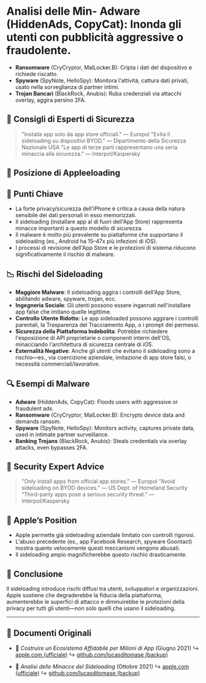 # Analisi delle Min- **Adware** (HiddenAds, CopyCat): Inonda gli utenti con pubblicità aggressive o fraudolente.
- **Ransomware** (CryCryptor, MalLocker.B): Cripta i dati del dispositivo e richiede riscatto.
- **Spyware** (SpyNote, HelloSpy): Monitora l'attività, cattura dati privati, usato nella sorveglianza di partner intimi.
- **Trojan Bancari** (BlackRock, Anubis): Ruba credenziali via attacchi overlay, aggira persino 2FA.

## 🧠 Consigli di Esperti di Sicurezza

> "Installa app solo da app store ufficiali." — Europol
> "Evita il sideloading su dispositivi BYOD." — Dipartimento della Sicurezza Nazionale USA
> "Le app di terze parti rappresentano una seria minaccia alla sicurezza." — Interpol/Kaspersky

## 🚫 Posizione di Appleeloading

## 📌 Punti Chiave

- La forte privacy/sicurezza dell'iPhone è critica a causa della natura sensibile dei dati personali in esso memorizzati.
- Il sideloading (installare app al di fuori dell'App Store) rappresenta minacce importanti a questo modello di sicurezza.
- Il malware è molto più prevalente su piattaforme che supportano il sideloading (es., Android ha 15–47x più infezioni di iOS).
- I processi di revisione dell'App Store e le protezioni di sistema riducono significativamente il rischio di malware.

## 📉 Rischi del Sideloading

- **Maggiore Malware**: Il sideloading aggira i controlli dell'App Store, abilitando adware, spyware, trojan, ecc.
- **Ingegneria Sociale**: Gli utenti possono essere ingannati nell'installare app false che imitano quelle legittime.
- **Controllo Utente Ridotto**: Le app sideloaded possono aggirare i controlli parentali, la Trasparenza del Tracciamento App, o i prompt dei permessi.
- **Sicurezza della Piattaforma Indebolita**: Potrebbe richiedere l'esposizione di API proprietarie o componenti interni dell'OS, minacciando l'architettura di sicurezza centrale di iOS.
- **Esternalità Negative**: Anche gli utenti che evitano il sideloading sono a rischio—es., via coercizione aziendale, imitazione di app store falsi, o necessità commerciali/lavorative.

## 🔍 Esempi di Malware

- **Adware** (HiddenAds, CopyCat): Floods users with aggressive or fraudulent ads.
- **Ransomware** (CryCryptor, MalLocker.B): Encrypts device data and demands ransom.
- **Spyware** (SpyNote, HelloSpy): Monitors activity, captures private data, used in intimate partner surveillance.
- **Banking Trojans** (BlackRock, Anubis): Steals credentials via overlay attacks, even bypasses 2FA.

## 🧠 Security Expert Advice

> "Only install apps from official app stores." — Europol
> "Avoid sideloading on BYOD devices." — US Dept. of Homeland Security
> "Third-party apps pose a serious security threat." — Interpol/Kaspersky

## 🚫 Apple’s Position

- Apple permette già sideloading aziendale limitato con controlli rigorosi.
- L'abuso precedente (es., app Facebook Research, spyware Goontact) mostra quanto velocemente questi meccanismi vengono abusati.
- Il sideloading ampio magnificherebbe questo rischio drasticamente.

## 📎 Conclusione

Il sideloading introduce rischi diffusi tra utenti, sviluppatori e organizzazioni. Apple sostiene che degraderebbe la fiducia della piattaforma, aumenterebbe le superfici di attacco e diminuirebbe le protezioni della privacy per tutti gli utenti—non solo quelli che usano il sideloading.

---

## 📄 Documenti Originali

- 🧷 *Costruire un Ecosistema Affidabile per Milioni di App* (Giugno 2021)
  ↪️ [apple.com (ufficiale)](https://www.apple.com/privacy/docs/Building_a_Trusted_Ecosystem_for_Millions_of_Apps.pdf)
  ↪️ [github.com/lucasditomase (backup)](https://github.com/lucasditomase/app-restrictions/blob/main/summary.pdf)

- 🧷 *Analisi delle Minacce del Sideloading* (Ottobre 2021)
  ↪️ [apple.com (ufficiale)](https://www.apple.com/privacy/docs/Building_a_Trusted_Ecosystem_for_Millions_of_Apps_A_Threat_Analysis_of_Sideloading.pdf)
  ↪️ [github.com/lucasditomase (backup)](https://github.com/lucasditomase/app-restrictions/blob/main/threat-analysis.pdf)
